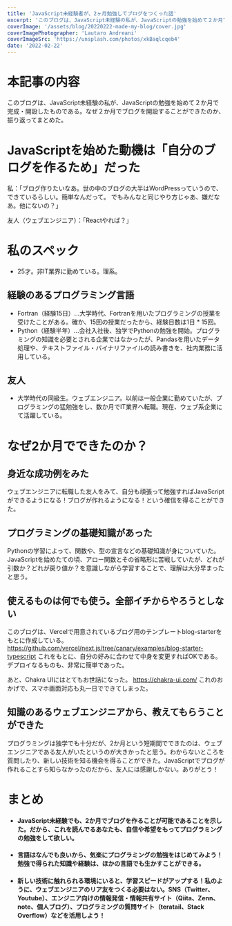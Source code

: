```yaml
---
title: 'JavaScript未経験者が、2ヶ月勉強してブログをつくった話'
excerpt: 'このブログは、JavaScript未経験の私が、JavaScriptの勉強を始めて２か月で完成・開設したものである。なぜ２か月でブログを開設することができたのか、振り返ってまとめた。'
coverImage: '/assets/blog/20220222-made-my-blog/cover.jpg'
coverImagePhotographer: 'Lautaro Andreani'
coverImageSrc: 'https://unsplash.com/photos/xkBaqlcqeb4'
date: '2022-02-22'
---
```


# 本記事の内容

このブログは、JavaScript未経験の私が、JavaScriptの勉強を始めて２か月で完成・開設したものである。なぜ２か月でブログを開設することができたのか、振り返ってまとめた。


# JavaScriptを始めた動機は「自分のブログを作るため」だった
私：「ブログ作りたいなあ。世の中のブログの大半はWordPressっていうので、できているらしい。簡単なんだって。
でもみんなと同じやり方じゃあ、嫌だなあ。他にないの？」

友人（ウェブエンジニア）：「Reactやれば？」


# 私のスペック
- 25才。非IT業界に勤めている。理系。

## 経験のあるプログラミング言語
- Fortran（経験15日）...大学時代、Fortranを用いたプログラミングの授業を受けたことがある。確か、15回の授業だったから、経験日数は1日 * 15回。
- Python（経験半年）...会社入社後、独学でPythonの勉強を開始。プログラミングの知識を必要とされる企業ではなかったが、Pandasを用いたデータ処理や、テキストファイル・バイナリファイルの読み書きを、社内業務に活用している。


## 友人
- 大学時代の同級生。ウェブエンジニア。以前は一般企業に勤めていたが、プログラミングの猛勉強をし、数か月でIT業界へ転職。現在、ウェブ系企業にて活躍している。


# なぜ2か月でできたのか？
## 身近な成功例をみた
ウェブエンジニアに転職した友人をみて、自分も頑張って勉強すればJavaScriptができるようになる！ブログが作れるようになる！という確信を得ることができた。

## プログラミングの基礎知識があった
Pythonの学習によって、関数や、型の宣言などの基礎知識が身についていた。
JavaScriptを始めたての頃、アロー関数とその省略形に苦戦していたが、どれが引数か？どれが戻り値か？を意識しながら学習することで、理解は大分早まったと思う。

## 使えるものは何でも使う。全部イチからやろうとしない
このブログは、Vercelで用意されているブログ用のテンプレートblog-starterをもとに作成している。
https://github.com/vercel/next.js/tree/canary/examples/blog-starter-typescript
これをもとに、自分の好みに合わせて中身を変更すればOKである。デプロイなるものも、非常に簡単であった。

あと、Chakra UIにはとてもお世話になった。
https://chakra-ui.com/
これのおかげで、スマホ画面対応も丸一日でできてしまった。

## 知識のあるウェブエンジニアから、教えてもらうことができた
プログラミングは独学でも十分だが、2か月という短期間でできたのは、ウェブエンジニアである友人がいたというのが大きかったと思う。わからないところを質問したり、新しい技術を知る機会を得ることができた。JavaScriptでブログが作れることすら知らなかったのだから、友人には感謝しかない。ありがとう！


# まとめ

- #### JavaScript未経験でも、2か月でブログを作ることが可能であることを示した。だから、これを読んでるあなたも、自信や希望をもってプログラミングの勉強をして欲しい。

- #### 言語はなんでも良いから、気楽にプログラミングの勉強をはじめてみよう！勉強で得られた知識や経験は、ほかの言語でも生かすことができる。

- #### 新しい技術に触れられる環境にいると、学習スピードがアップする！私のように、ウェブエンジニアのリア友をつくる必要はない。SNS（Twitter、Youtube）、エンジニア向けの情報発信・情報共有サイト（Qiita、Zenn、note、個人ブログ）、プログラミングの質問サイト（teratail、Stack Overflow）などを活用しよう！
